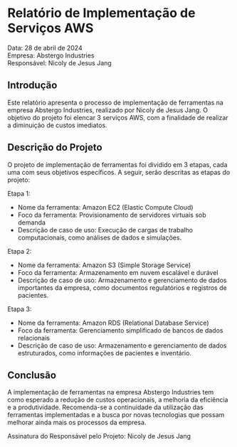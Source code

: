 # Relatório de Implementação de Serviços AWS

Data: 28 de abril de 2024 <br>
Empresa: Abstergo Industries<br>
Responsável: Nicoly de Jesus Jang<br>

## Introdução
Este relatório apresenta o processo de implementação de ferramentas na empresa Abstergo Industries, realizado por Nicoly de Jesus Jang. O objetivo do projeto foi elencar 3 serviços AWS, com a finalidade de realizar a diminuição de custos imediatos.

## Descrição do Projeto
O projeto de implementação de ferramentas foi dividido em 3 etapas, cada uma com seus objetivos específicos. A seguir, serão descritas as etapas do projeto:

Etapa 1: 
- Nome da ferramenta: Amazon EC2 (Elastic Compute Cloud)
- Foco da ferramenta: Provisionamento de servidores virtuais sob demanda
- Descrição de caso de uso: Execução de cargas de trabalho computacionais, como análises de dados e simulações.

Etapa 2: 
- Nome da ferramenta: Amazon S3 (Simple Storage Service)
- Foco da ferramenta: Armazenamento em nuvem escalável e durável
- Descrição de caso de uso: Armazenamento e gerenciamento de dados importantes da empresa, como documentos regulatórios e registros de pacientes.

Etapa 3: 
- Nome da ferramenta: Amazon RDS (Relational Database Service)
- Foco da ferramenta: Gerenciamento simplificado de bancos de dados relacionais
- Descrição de caso de uso: Armazenamento e gerenciamento de dados estruturados, como informações de pacientes e inventário.

## Conclusão
A implementação de ferramentas na empresa Abstergo Industries tem como esperado a redução de custos operacionais, a melhoria da eficiência e a produtividade. Recomenda-se a continuidade da utilização das ferramentas implementadas e a busca por novas tecnologias que possam melhorar ainda mais os processos da empresa.

Assinatura do Responsável pelo Projeto:
Nicoly de Jesus Jang